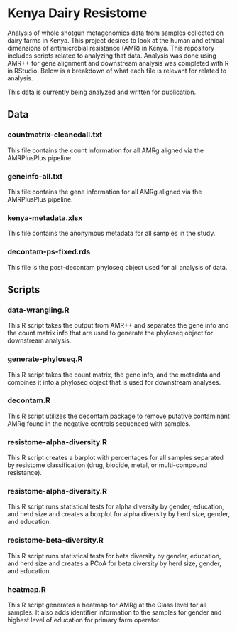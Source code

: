 # Kenya Dairy Resistome 
Analysis of whole shotgun metagenomics data from samples collected on dairy farms in Kenya. This project desires to look at the human and ethical dimensions of antimicrobial resistance (AMR) in Kenya. This repository includes scripts related to analyzing that data. Analysis was done using AMR++ for gene alignment and downstream analysis was completed with R in RStudio. Below is a breakdown of what each file is relevant for related to analysis.

This data is currently being analyzed and written for publication. 

## Data

### countmatrix-cleanedall.txt
This file contains the count information for all AMRg aligned via the AMRPlusPlus pipeline. 

### geneinfo-all.txt
This file contains the gene information for all AMRg aligned via the AMRPlusPlus pipeline. 

### kenya-metadata.xlsx
This file contains the anonymous metadata for all samples in the study. 

### decontam-ps-fixed.rds
This file is the post-decontam phyloseq object used for all analysis of data. 

## Scripts

### data-wrangling.R
This R script takes the output from AMR++ and separates the gene info and the count matrix info that are used to generate the phyloseq object for downstream analysis. 

### generate-phyloseq.R
This R script takes the count matrix, the gene info, and the metadata and combines it into a phyloseq object that is used for downstream analyses. 

### decontam.R
This R script utilizes the decontam package to remove putative contaminant AMRg found in the negative controls sequenced with samples. 

### resistome-alpha-diversity.R
This R script creates a barplot with percentages for all samples separated by resistome classification (drug, biocide, metal, or multi-compound resistance).  

### resistome-alpha-diversity.R
This R script runs statistical tests for alpha diversity by gender, education, and herd size and creates a boxplot for alpha diversity by herd size, gender, and education.  

### resistome-beta-diversity.R
This R script runs statistical tests for beta diversity by gender, education, and herd size and creates a PCoA for beta diversity by herd size, gender, and education.  

### heatmap.R
This R script generates a heatmap for AMRg at the Class level for all samples. It also adds identifier information to the samples for gender and highest level of education for primary farm operator. 
